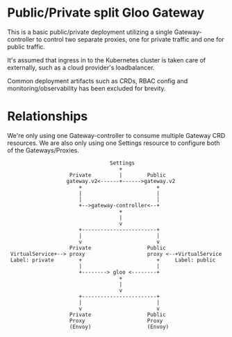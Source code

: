 # Public/Private split Gloo Gateway
This is a basic public/private deployment utilizing a single Gateway-controller to control two separate proxies, one for private traffic and one for public traffic.

It's assumed that ingress in to the Kubernetes cluster is taken care of externally, such as a cloud provider's loadbalancer.

Common deployment artifacts such as CRDs, RBAC config and monitoring/observability has been excluded for brevity.

# Relationships
We're only using one Gateway-controller to consume multiple Gateway CRD resources. We are also only using one Settings resource to configure both of the Gateways/Proxies.

```
                                 Settings
                                    +
                    Private         |        Public
                   gateway.v2<------+------>gateway.v2
                       +                        +
                       |                        |
                       |                        |
                       +-->gateway-controller<--+
                                    +
                                    |
                                    v
                       +------------------------+
                       |                        |
                       v                        v
                    Private                  Public
 VirtualService+--> proxy                    proxy <--+VirtualService
 Label: private        +                        +     Label: public
                       |                        |
                       +--------> gloo <--------+
                                    +
                                    |
                                    v
                       +------------------------+
                       |                        |
                       v                        v
                    Private                  Public
                    Proxy                    Proxy
                    (Envoy)                  (Envoy)
```